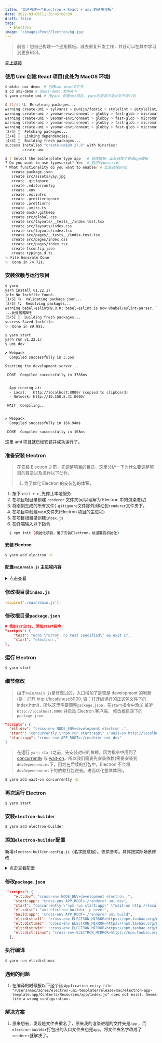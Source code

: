 ```yaml
---
title: '自己搭建一个Electron + React + umi 的通用模板'
date: 2022-03-06T11:30:45+08:00
draft: false
tags:
  - Electron
image: '/images/Post/Electron/bg.jpg'
---
```


> 前言：想自己构建一个通用模板。减去重复开发工作，并且可以在其中学习到更多知识。

<!--more-->

[先上链接](https://github.com/WannTonn/electron-umi-template)

### 使用 Umi 创建 React 项目(此处为 MacOS 环境)

```bash
$ mkdir umi-demo  # 创建umi-demo文件夹
$ cd umi-demo # 到umi-demo 文件夹下
$ yarn create umi # 用yarn 创建umi项目, yarn的安装方法此处不做讨论

$ [1/4] 🔍  Resolving packages...
warning create-umi > sylvanas > @umijs/fabric > stylelint > @stylelint/postcss-markdown@0.36.2: Use the original unforked package instead: postcss-markdown
warning create-umi > yeoman-environment > globby > fast-glob > micromatch > snapdragon > source-map-resolve@0.5.3: See https://github.com/lydell/source-map-resolve#deprecated
warning create-umi > yeoman-environment > globby > fast-glob > micromatch > snapdragon > source-map-resolve > resolve-url@0.2.1: https://github.com/lydell/resolve-url#deprecated
warning create-umi > yeoman-environment > globby > fast-glob > micromatch > snapdragon > source-map-resolve > urix@0.1.0: Please see https://github.com/lydell/urix#deprecated
warning create-umi > yeoman-environment > globby > fast-glob > micromatch > snapdragon > source-map-resolve > source-map-url@0.4.1: See https://github.com/lydell/source-map-url#deprecated
[2/4] 🚚  Fetching packages...
[3/4] 🔗  Linking dependencies...
[4/4] 🔨  Building fresh packages...
success Installed "create-umi@0.27.0" with binaries:
      - create-umi

$ ? Select the boilerplate type app   # 选择模板，此处选择了普通app模板
? Do you want to use typescript? Yes  # 启用typescript
? What functionality do you want to enable? # 此处选择antd
   create package.json
   create src/assets/yay.jpg
   create .gitignore
   create .editorconfig
   create .env
   create .eslintrc
   create .prettierignore
   create .prettierrc
   create .umirc.ts
   create mock/.gitkeep
   create src/global.css
   create src/layouts/__tests__/index.test.tsx
   create src/layouts/index.css
   create src/layouts/index.tsx
   create src/pages/__tests__/index.test.tsx
   create src/pages/index.css
   create src/pages/index.tsx
   create tsconfig.json
   create typings.d.ts
✨ File Generate Done
✨  Done in 74.72s.
```

### 安装依赖与运行项目

```bash
$ yarn
yarn install v1.22.17
info No lockfile found.
[1/5] 🔍  Validating package.json...
[2/5] 🔍  Resolving packages...
warning babel-eslint@9.0.0: babel-eslint is now @babel/eslint-parser. This package will no longer receive updates.
...此处省略N行
[5/5] 🔨  Building fresh packages...
success Saved lockfile.
✨  Done in 89.98s.

$ yarn start
yarn run v1.22.17
$ umi dev

✔ Webpack
  Compiled successfully in 3.56s

Starting the development server...

 DONE  Compiled successfully in 3566ms


  App running at:
  - Local:   http://localhost:8000/ (copied to clipboard)
  - Network: http://10.100.8.41:8000/

 WAIT  Compiling...


✔ Webpack
  Compiled successfully in 166.94ms

 DONE  Compiled successfully in 168ms
```

这里 umi 项目就已经安装并成功运行了。

### 准备安装 Electron

> 在安装 Electron 之前，先调整项目的目录，这里分析一下为什么要调整项目的目录以及操作以下动作。
>
> 1. 为了优化 Electron 的安装包的体积，

1. 按下 `ctrl + c` ,先停止本地服务
2. 在项目根目录创建 `renderer` 文件夹(可以理解为 Electron 中的渲染进程)
3. 将刚刚生成的所有文件(`.gitignore`文件除外)移动到`renderer`文件夹下。
4. 在项目中创建`main`文件夹(Electron 项目的主进程)
5. 在项目根目录创建`index.js`
6. 在终端输入以下指令

```bash
  $ npm init (初始化项目，用于安装Electron，根据需要初始化)
```

#### 安装 Electron

```bash
$ yarn add electron -D
```

#### 配置`main/main.js` 主进程内容

<details><summary>点击查看</summary>
<p>

```javascript
const {
  app,
  BrowserWindow,
  ipcMain,
  nativeTheme,
  Menu,
  MenuItem,
  Notification,
  globalShortcut,
  webContents,
  ipcRenderer,
} = require('electron');
const path = require('path');
const isMac = process.platform === 'darwin'; // 如果是MacOS
const isWin = process.platform === 'win32'; // 如果是Windows
const isDev = process.env.NODE_ENV === 'development';
const getRootPath = require('../rootPath');
let windowIdMap = {};
/**
 * @description 初始化创建窗口
 * @param name 窗口的名称
 */
function createWindow(name, option) {
  const mainWindow = new BrowserWindow({
    width: 1000,
    height: 800,
    webPreferences: {
      nodeIntegration: true,
      contextIsolation: true,
      webviewTag: true,
      enableRemoteModule: true,
      preload: path.join(getRootPath(), 'static', 'electron-preload.js'),
    },
  });
  windowIdMap[name] = mainWindow.webContents.id; // 将窗口名称设置到map
  if (isDev) {
    mainWindow.loadURL('http://localhost:8000');
  } else {
    mainWindow.loadFile(path.join(getRootPath(), '/dist/index.html'));
  }
  mainWindow.webContents.openDevTools();
}
/**
 * @description 配置菜单,需要开启的话就将注释去掉，修改内容
 */
/* const menu = new Menu();
menu.append(new MenuItem({
  submenu: [{
    label: '退出',
    role: 'quit',
    accelerator: isMac ? 'Cmd+Q' : 'Alt+F4',
    click: () => { console.log('close app'); }
  }, {
    label: '老板键',
    role: 'hide',
    accelerator: isMac ? 'Cmd+H' : 'Win+D'
  }]
})); */
// Menu.setApplicationMenu(menu);

/**
 * @description 弹一个通知
 */
function showNotification() {
  const NOTICE_TITLE = '成功初始化';
  const NOTICE_CONTENT = '恭喜初始化成功';
  new Notification({ title: NOTICE_TITLE, body: NOTICE_CONTENT }).show();
}

/**
 * @description 当是MacOS的时候
 */
// 切换暗黑模式
if (isMac) {
  ipcMain.handle('dark-mode:toggle', () => {
    nativeTheme.themeSource = nativeTheme.shouldUseDarkColors ? 'light' : 'dark';
    return nativeTheme.shouldUseDarkColors;
  });
  ipcMain.handle('dark-mode:system', () => {
    nativeTheme.themeSource = 'system';
  });
}

/**
 * @description 绑定主进程响应渲染进程的通信
 */
ipcMain.on('login', (e, opt) => {
  let { msg, callback } = opt;
  console.log(msg, callback, opt);
  callback?.();
});

ipcMain.handle('toMain', (callBack) => {
  callBack?.();
  return '我是main窗口，create window success';
});

/**
 * @description 当electron初始化完成的时候
 */
app
  .whenReady()
  .then(async () => {
    globalShortcut.register('F12', () => {
      webContents.fromId(windowIdMap['default'])?.openDevTools();
    });
    createWindow('default');
  })
  .then(() => {
    isMac && showNotification();
  });
/**
 * @description 当没有窗口打开时，则打开一个新窗口（MacOS）
 */
app.on('activate', function () {
  if (!BrowserWindow.getAllWindows().length) createWindow();
});
/**
 * @description 当electron关闭所有窗口时，退出应用。
 */
app.on('mainWindow-all-closed', function () {
  if (isWin) app.quit();
});
```

</p>
</details>

### 修改根目录`index.js`

```javascript
require('./main/main.js');
```

### 修改根目录`package.json`

```json
# 找到scripts, 添加start指令
"scripts": {
    "test": "echo \"Error: no test specified\" && exit 1",
    "start": "electron ."
},

```

### 运行 Electron

```bash
$ yarn start
```

### 细节修改

> 由于`main/main.js`是修改过的，入口增加了是否是 development 的判断(是：打开 http://localshost:8000, 否：打开编译好的正式包文件下的 index.html)，所以这里需要调整`package.json`，在`start`指令中添加 监听 `http://localhost:8000` 并启动 Electron 客户端。
> 修改根目录下的`package.json`

```json
"scripts": {
  "elt:dev": "cross-env NODE_ENV=development electron .",
  "start": "concurrently \"npm run start:app\" \"wait-on http://localhost:8000 && npm run elt:dev\"",
  "start:app": "cross-env APP_ROOT=./renderer umi dev"
}
```

> 在运行 `yarn start`之前，先安装对应的依赖。因为指令中用到了 [concurrently](https://www.npmjs.com/package/concurrently) 与 [wait-on](https://www.npmjs.com/package/wait-on)。所以我们需要先安装依赖(需要安装到`devDependencies`下，因为在后续的打包中，Electron 不会将`devDependencies`下的依赖打包进去。进而优化整体体积)。

```bash
$ yarn add wait-on concurrently -D
```

### 再次运行 Electron

```
$ yarn start

```

### 安装`electron-builder`

```bash
$ yarn add electron-builder
```

### 添加`electron-builder`配置
新增`electron-builder-config.js`（名字随意起）。仅供参考。具体按实际场景修改

<details><summary>点击查看配置</summary>
<p>

```javascript
/**
 * @description
 * electron-builder配置文件， 使用时通过npmscript 指定--config 来匹配运行
 * eg(当前)： elctron-builder --config .config/electron-build-config.js
 */

module.exports = {
  files: [
    // 'index.js', 'main/**/*', 'dist/**/*', 'node_modules/', 'package.json',
    '**/*',
    '!release/**/*',
    '!renderer/**/*',
    'dist/**/*',
    'static/**/*',
    '!src/**/*',
    // "!main/**/*"
  ],
  productName: 'demoApp',
  // 注入打包后package.json 内的属性
  extraMetadata: {
    main: 'index.js',
  },
  directories: {
    output: 'release/${version}', // 编译文件输出文件夹
  },
  // mac打包配置
  mac: {
    // 包类型，参见 https://developer.apple.com/library/ios/documentation/General/Reference/InfoPlistKeyReference/Articles/LaunchServicesKeys.html#//apple_ref/doc/uid/TP40009250-SW8
    // category: 'public.app-category.developer-tools',
    type: 'development',
    target: ['default'], // 目标包类型，
  },

  dmg: {
    // background: 'build/appdmg.png', // dmg安装窗口背景图
    // icon: 'public/icon.icns', // 客户端图标
    iconSize: 100, // 安装图标大小
    // 安装窗口中包含的项目和配置
    contents: [
      { x: 380, y: 280, type: 'link', path: '/Applications' },
      { x: 110, y: 280, type: 'file' },
    ],
    window: { width: 500, height: 500 }, // 安装窗口大小
  },
  linux: {
    target: ['AppImage', 'deb'],
    icon: 'build/icon.png',
  },
  win: {
    target: ['nsis', 'portable', 'squirrel'],
    icon: 'public/icon.ico', // 客户端图标
  },
  nsis: {
    shortcutName: 'demoApp', // 图标名称
    oneClick: false, // 是否一键安装
    allowElevation: true, // 允许请求提升。 如果为false，则用户必须使用提升的权限重新启动安装程序。
    allowToChangeInstallationDirectory: true, // 允许修改安装目录
    // installerIcon: "./dist/public/icon.ico",// 安装图标
    // uninstallerIcon: "./dist/public/unist.ico",//卸载图标
    // installerHeaderIcon: "./dist/public/icon.ico", // 安装时头部图标
    createDesktopShortcut: true, // 创建桌面图标
    createStartMenuShortcut: true, // 创建开始菜单图标
  },
  // asar: {
  //   smartUnpack: true,  // asar打包, 智能提取第三方模块
  // },
  // asar: false,
  /* 
  publish: [
    {
      provider: 'generic',
      url: 'http://localhost/release/',//更新服务器地址,请按实际部署修改
    },
  ], */
};
```

</p>
</details>

### 修改`package.json`

```json
 "scripts": {
    "elt:dev": "cross-env NODE_ENV=development electron .",
    "start:app": "cross-env APP_ROOT=./renderer umi dev",
    "start": "concurrently \"npm run start:app\" \"wait-on http://localhost:8000 && npm run elt:dev\"",
    "elt:dist": "umi electron-builder -p never",
    "build:app": "cross-env APP_ROOT=./renderer umi build",
    "elt:dist:all": "cross-env ELECTRON_MIRROR=https://npm.taobao.org/mirrors/electron/ electron-builder -mwl --config ./electron-builder-config.js",
    "elt:dist:mac": "cross-env ELECTRON_MIRROR=https://npm.taobao.org/mirrors/electron/ electron-builder -m --config ./electron-builder-config.js",
    "elt:dist:win": "cross-env ELECTRON_MIRROR=https://npm.taobao.org/mirrors/electron/ electron-builder -w --config ./electron-builder-config.js",
    "elt:dist:linux": "cross-env ELECTRON_MIRROR=https://npm.taobao.org/mirrors/electron/ electron-builder -l --config ./electron-builder-config.js"
  },
```

### 执行编译

```bash
$ yarn run elt:dist:mac
```

### 遇到的问题

1. 在编译的时候报以下这个错
   `Application entry file "/Users/mac/zones/electron-umi-template/release/mac/electron-app-template.app/Contents/Resources/app/index.js" does not exist. Seems like a wrong configuration.`

### 解决方案

1. 思来想去，发现是文件夹重名了，原来我的渲染进程的文件夹是`app` ，而`electron-builder`打包出的入口文件夹也是`app`。将文件夹名字改成了`renderer`就解决了。
